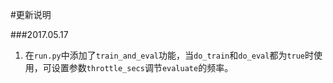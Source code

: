 #更新说明

###2017.05.17
1. 在`run.py`中添加了`train_and_eval`功能，当`do_train`和`do_eval`都为`true`时使用，可设置参数`throttle_secs`调节`evaluate`的频率。